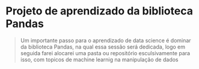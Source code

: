 <h1> Projeto de aprendizado da biblioteca Pandas </h1>
<blockquote> Um importante passo para o aprendizado de data science é dominar da biblioteca Pandas, na qual essa sessão será dedicada, logo em seguida farei alocarei uma pasta ou repositório esculsivamente para isso, com topicos de machine learnig na manipulação de dados</blockquote>
